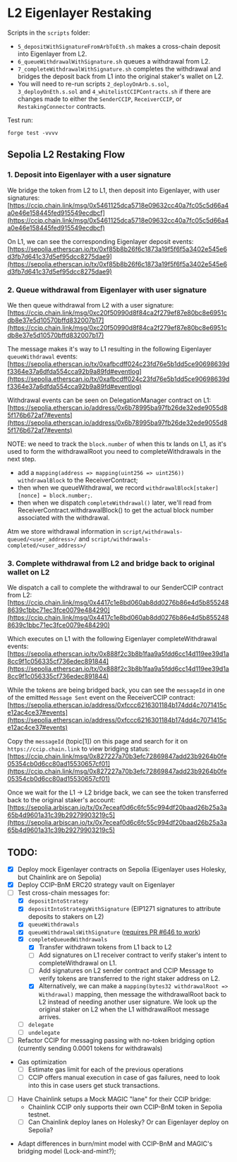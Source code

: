 # L2 Eigenlayer Restaking

Scripts in the `scripts` folder:
- `5_depositWithSignatureFromArbToEth.sh` makes a cross-chain deposit into Eigenlayer from L2.
- `6_queueWithdrawalWithSignature.sh` queues a withdrawal from L2.
- `7_completeWithdrawalWithSignature.sh` completes the withdrawal and bridges the deposit back from L1 into the original staker's wallet on L2.
- You will need to re-run scripts `2_deployOnArb.s.sol`, `3_deployOnEth.s.sol` and `4_whitelistCCIPContracts.sh` if there are changes made to either the `SenderCCIP`, `ReceiverCCIP`, or `RestakingConnector` contracts.

Test run:
```
forge test -vvvv
```


## Sepolia L2 Restaking Flow

### 1. Deposit into Eigenlayer with a user signature

We bridge the token from L2 to L1, then deposit into Eigenlayer, with user signatures:
[https://ccip.chain.link/msg/0x5461125dca5718e09632cc40a7fc05c5d66a4a0e46e158445fed915549ecdbcf](https://ccip.chain.link/msg/0x5461125dca5718e09632cc40a7fc05c5d66a4a0e46e158445fed915549ecdbcf)

On L1, we can see the corresponding Eigenlayer deposit events:
[https://sepolia.etherscan.io/tx/0xf85b8b26f6c1873a19f5f6f5a3402e545e6d3fb7d641c37d5ef95dcc8275dae9](https://sepolia.etherscan.io/tx/0xf85b8b26f6c1873a19f5f6f5a3402e545e6d3fb7d641c37d5ef95dcc8275dae9)


### 2. Queue withdrawal from Eigenlayer with user signature

We then queue withdrawal from L2 with a user signature:
[https://ccip.chain.link/msg/0xc20f50990d8f84ca2f279ef87e80bc8e6951cdb8e37e5d10570bffd832007b17](https://ccip.chain.link/msg/0xc20f50990d8f84ca2f279ef87e80bc8e6951cdb8e37e5d10570bffd832007b17)

The message makes it's way to L1 resulting in the following Eigenlayer `queueWithdrawal` events:
[https://sepolia.etherscan.io/tx/0xafbcdff024c23fd76e5b1dd5ce90698639df3364e37a6dfda554cca92b9a89fd#eventlog](https://sepolia.etherscan.io/tx/0xafbcdff024c23fd76e5b1dd5ce90698639df3364e37a6dfda554cca92b9a89fd#eventlog)

Withdrawal events can be seen on DelegationManager contract on L1:
[https://sepolia.etherscan.io/address/0x6b78995ba97fb26de32ede9055d85f176b672af7#events](https://sepolia.etherscan.io/address/0x6b78995ba97fb26de32ede9055d85f176b672af7#events)

NOTE: we need to track the `block.number` of when this tx lands on L1, as it's used to form the withdrawalRoot you need to completeWithdrawals in the next step.
- add a `mapping(address => mapping(uint256 => uint256)) withdrawalBlock` to the ReceiverContract;
- then when we queueWithdrawal, we record `withdrawalBlock[staker][nonce] = block.number;`.
- then when we dispatch `completeWithdrawal()` later, we'll read from ReceiverContract.withdrawalBlock() to get the actual block number associated with the withdrawal.

Atm we store withdrawal information in `script/withdrawals-queued/<user_address>/` and `script/withdrawals-completed/<user_address>/`



### 3. Complete withdrawal from L2 and bridge back to original wallet on L2

We dispatch a call to complete the withdrawal to our SenderCCIP contract from L2:
[https://ccip.chain.link/msg/0x4417c1e8bd060ab8dd0276b86e4d5b8552488639c1bbc71ec3fce0079e484290](https://ccip.chain.link/msg/0x4417c1e8bd060ab8dd0276b86e4d5b8552488639c1bbc71ec3fce0079e484290)

Which executes on L1 with the following Eigenlayer completeWithdrawal events:
[https://sepolia.etherscan.io/tx/0x888f2c3b8b1faa9a5fdd6cc14d119ee39d1a8cc9f1c056335cf736edec891844](https://sepolia.etherscan.io/tx/0x888f2c3b8b1faa9a5fdd6cc14d119ee39d1a8cc9f1c056335cf736edec891844)


While the tokens are being bridged back, you can see the `messageId` in one of the emitted `Message Sent` event on the ReceiverCCIP contract:
[https://sepolia.etherscan.io/address/0xfccc6216301184b174dd4c7071415ce12ac4ce37#events](https://sepolia.etherscan.io/address/0xfccc6216301184b174dd4c7071415ce12ac4ce37#events)

Copy the `messageId` (topic[1]) on this page and search for it on `https://ccip.chain.link` to view  bridging status:
[https://ccip.chain.link/msg/0x827227a70b3efc72869847add23b9264b0fe05354cb0d6cc80ad15530657cf01](https://ccip.chain.link/msg/0x827227a70b3efc72869847add23b9264b0fe05354cb0d6cc80ad15530657cf01)

Once we wait for the L1 -> L2 bridge back, we can see the token transferred back to the original staker's account:
[https://sepolia.arbiscan.io/tx/0x7eceaf0d6c6fc55c994df20baad26b25a3a65b4d9601a31c39b29279903219c5](https://sepolia.arbiscan.io/tx/0x7eceaf0d6c6fc55c994df20baad26b25a3a65b4d9601a31c39b29279903219c5)



## TODO:
- [x] Deploy mock Eigenlayer contracts on Sepolia (Eigenlayer uses Holesky, but Chainlink are on Sepolia)
- [x] Deploy CCIP-BnM ERC20 strategy vault on Eigenlayer
- [ ] Test cross-chain messages for:
    - [x] `depositIntoStrategy`
    - [x] `depositIntoStrategyWithSignature` (EIP1271 signatures to attribute deposits to stakers on L2)
    - [x] `queueWithdrawals`
    - [x] `queueWithdrawalsWithSignature` ([requires PR #646 to work](https://github.com/Layr-Labs/eigenlayer-contracts/pull/676/files))
    - [x] `completeQueuedWithdrawals`
        - [x] Transfer withdrawn tokens from L1 back to L2
        - [ ] Add signatures on L1 receiver contract to verify staker's intent to completeWithdrawal on L1.
        - [ ] Add signatures on L2 sender contract and CCIP Message to verify tokens are transferred to the right staker address on L2.
        - [x] Alternatively, we can make a `mapping(bytes32 withdrawalRoot => Withdrawal)` mapping, then message the withdrawalRoot back to L2 instead of needing another user signature.  We look up the original staker on L2 when the L1 withdrawalRoot message arrives.
    - [ ] `delegate`
    - [ ] `undelegate`
- [ ] Refactor CCIP for messaging passing with no-token bridging option (currently sending 0.0001 tokens for withdrawals)

- Gas optimization
    - [ ] Estimate gas limit for each of the previous operations
    - [ ] CCIP offers manual execution in case of gas failures, need to look into this in case users get stuck transactions.

- [ ] Have Chainlink setups a Mock MAGIC "lane" for their CCIP bridge:
    - Chainlink CCIP only supports their own CCIP-BnM token in Sepolia testnet.
    - [ ] Can Chainlink deploy lanes on Holesky? Or can Eigenlayer deploy on Sepolia?

- Adapt differences in burn/mint model with CCIP-BnM and MAGIC's bridging model (Lock-and-mint?);